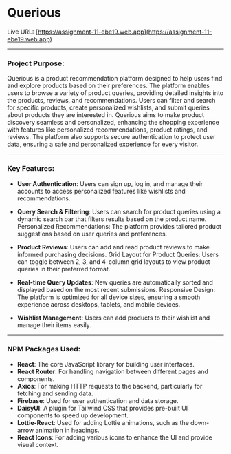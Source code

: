 # Querious
Live URL: [https://assignment-11-ebe19.web.app](https://assignment-11-ebe19.web.app)

---

### Project Purpose:
Querious is a product recommendation platform designed to help users find and explore products based on their preferences. The platform enables users to browse a variety of product queries, providing detailed insights into the products, reviews, and recommendations. Users can filter and search for specific products, create personalized wishlists, and submit queries about products they are interested in. Querious aims to make product discovery seamless and personalized, enhancing the shopping experience with features like personalized recommendations, product ratings, and reviews. The platform also supports secure authentication to protect user data, ensuring a safe and personalized experience for every visitor.

---

### Key Features:

- **User Authentication**: Users can sign up, log in, and manage their accounts to access personalized features like wishlists and recommendations.

- **Query Search & Filtering**: Users can search for product queries using a dynamic search bar that filters results based on the product name.
Personalized Recommendations: The platform provides tailored product suggestions based on user queries and preferences.

- **Product Reviews**: Users can add and read product reviews to make informed purchasing decisions.
Grid Layout for Product Queries: Users can toggle between 2, 3, and 4-column grid layouts to view product queries in their preferred format.

- **Real-time Query Updates**: New queries are automatically sorted and displayed based on the most recent submissions.
Responsive Design: The platform is optimized for all device sizes, ensuring a smooth experience across desktops, tablets, and mobile devices.

- **Wishlist Management**: Users can add products to their wishlist and manage their items easily.
---

### NPM Packages Used:
- **React**: The core JavaScript library for building user interfaces.
- **React Router**: For handling navigation between different pages and components.
- **Axios**: For making HTTP requests to the backend, particularly for fetching and sending data.
- **Firebase**: Used for user authentication and data storage.
- **DaisyUI**: A plugin for Tailwind CSS that provides pre-built UI components to speed up development.
- **Lottie-React**: Used for adding Lottie animations, such as the down-arrow animation in headings.
- **React Icons**: For adding various icons to enhance the UI and provide visual context.
